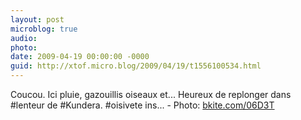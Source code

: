 ```yaml
---
layout: post
microblog: true
audio: 
photo: 
date: 2009-04-19 00:00:00 -0000
guid: http://xtof.micro.blog/2009/04/19/t1556100534.html
---
```

Coucou. Ici pluie, gazouillis oiseaux et... Heureux de replonger dans #lenteur de #Kundera. #oisivete ins... - Photo: [bkite.com/06D3T](http://bkite.com/06D3T)
